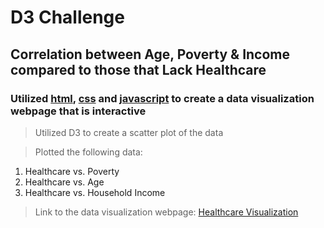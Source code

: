 # D3 Challenge
## Correlation between Age, Poverty & Income compared to those that Lack Healthcare
### Utilized [html](https://www.w3schools.com/html/), [css](https://www.w3schools.com/css/) and [javascript](https://javascript.info/js) to create a data visualization webpage that is interactive
> Utilized D3 to create a scatter plot of the data

> Plotted the following data:
  1. Healthcare vs. Poverty
  2. Healthcare vs. Age
  3. Healthcare vs. Household Income
  
> Link to the data visualization webpage: [Healthcare Visualization](https://drjulie2105.github.io/D3-Challenge/)
